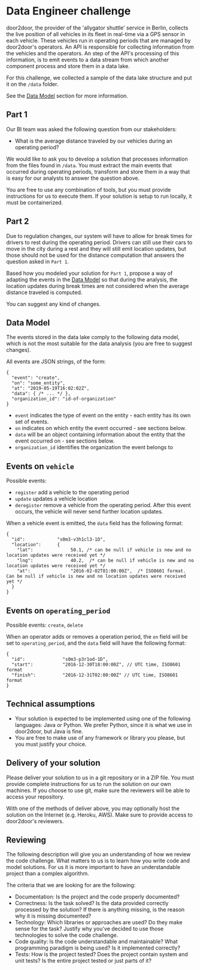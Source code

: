 # Data Engineer challenge

door2door, the provider of the 'allygator shuttle' service in Berlin, collects the live position of all vehicles in its fleet in real-time via a GPS sensor in each vehicle. These vehicles run in operating periods that are managed by door2door's operators. An API is responsible for collecting information from the vehicles and the operators. An step of the API's processing of this information, is to emit events to a data stream from which another component process and store them in a data lake.

For this challenge, we collected a sample of the data lake structure and put it on the `/data` folder.


See the [Data Model](#data-model) section for more information.


## Part 1

Our BI team was asked the following question from our stakeholders:

* What is the average distance traveled by our vehicles during an operating period?

We would like to ask you to develop a solution that processes information from the files found in `/data`. You must extract the main events that occurred during operating periods, transform and store them in a way that is easy for our analysts to answer the question above.

You are free to use any combination of tools, but you must provide instructions for us to execute them. If your solution is setup to run locally, it must be containerized.


## Part 2

Due to regulation changes, our system will have to allow for break times for drivers to rest during the operating period. Drivers can still use their cars to move in the city during a rest and they will still emit location updates, but those should not be used for the distance computation that answers the question asked in `Part 1`.

Based how you modeled your solution for `Part 1`, propose a way of adapting the events in the [Data Model](#data-model) so that during the analysis, the location updates during break times are not considered when the average distance traveled is computed.

You can suggest any kind of changes.


## Data Model

The events stored in the data lake comply to the following data model, which is not the most suitable for the data analysis (you are free to suggest changes).

All events are JSON strings, of the form:

```json5
{
  "event": "create",
  "on": "some_entity",
  "at": "2019-05-19T16:02:02Z",
  "data": { /* ... */ },
  "organization_id": "id-of-organization"
}
```

- `event` indicates the type of event on the entity - each entity has its own set of events.
- `on` indicates on which entity the event occurred - see sections below.
- `data` will be an object containing information about the entity that the event occurred on - see sections below.
- `organization_id` identifies the organization the event belongs to


## Events on `vehicle`

Possible events:
- `register` add a vehicle to the operating period
- `update` updates a vehicle location
- `deregister` remove a vehicle from the operating period. After this event occurs, the vehicle will never send further location updates.

When a vehicle event is emitted, the `data` field has the following format:

```json5
{
  "id":            "s0m3-v3h1cl3-1D",
  "location":      {
    "lat":              50.1, /* can be null if vehicle is new and no location updates were received yet */
    "lng":              40.2,  /* can be null if vehicle is new and no location updates were received yet */
    "at":               "2016-02-02T01:00:00Z",  /* ISO8601 format. Can be null if vehicle is new and no location updates were received yet */
  }
}
```

## Events on `operating_period`

Possible events: `create`, `delete`

When an operator adds or removes a operation period, the `on` field will be set to `operating_period`, and the `data` field will have the following format:

```json5
{
  "id":              "s0m3-p3r1od-1D",
  "start":           "2016-12-30T18:00:00Z", // UTC time, ISO8601 format
  "finish":          "2016-12-31T02:00:00Z" // UTC time, ISO8601 format
}
```


## Technical assumptions

* Your solution is expected to be implemented using one of the following languages: Java or Python. We prefer Python, since it is what we use in door2door, but Java is fine.
* You are free to make use of any framework or library you please, but you must justify your choice.


## Delivery of your solution

Please deliver your solution to us in a git repository or in a ZIP file. You must provide complete instructions for us to run the solution on our own machines. If you choose to use git, make sure the reviewers will be able to access your repository.

With one of the methods of deliver above, you may optionally host the solution on the Internet (e.g. Heroku, AWS). Make sure to provide access to door2door's reviewers.

## Reviewing

The following description will give you an understanding of how we review the code challenge. What matters to us is to learn how you write code and model solutions. For us it is more important to have an understandable project than a complex algorithm.

The criteria that we are looking for are the following:

- Documentation: Is the project and the code properly documented?
- Correctness: Is the task solved? Is the data provided correctly processed by the solution? If there is anything missing, is the reason why it is missing documented?
- Technology: Which libraries or approaches are used? Do they make sense for the task? Justify why you've decided to use those technologies to solve the code challenge.
- Code quality: Is the code understandable and maintainable? What programming paradigm is being used? Is it implemented correctly?
- Tests: How is the project tested? Does the project contain system and unit tests? Is the entire project tested or just parts of it?
